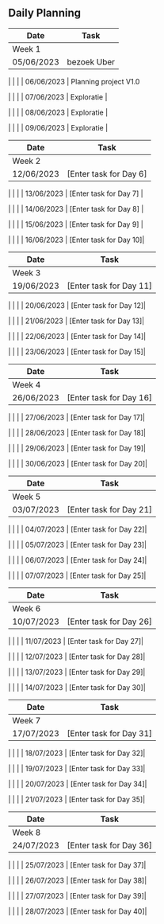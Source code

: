 ## Daily Planning

| Date       | Task                   |
|------------|------------------------|
| Week 1     |                        |
| 05/06/2023 | bezoek Uber

|            |                        |
| 06/06/2023 | Planning project V1.0

|            |                        |
| 07/06/2023 | Exploratie             |

|            |                        |
| 08/06/2023 | Exploratie               |

|            |                        |
| 09/06/2023 | Exploratie               |

| Date       | Task                   |
|------------|------------------------|
| Week 2     |                        |
| 12/06/2023 | [Enter task for Day 6] |

|            |                        |
| 13/06/2023 | [Enter task for Day 7] |

|            |                        |
| 14/06/2023 | [Enter task for Day 8] |

|            |                        |
| 15/06/2023 | [Enter task for Day 9] |

|            |                        |
| 16/06/2023 | [Enter task for Day 10]|

| Date       | Task                   |
|------------|------------------------|
| Week 3     |                        |
| 19/06/2023 | [Enter task for Day 11]|

|            |                        |
| 20/06/2023 | [Enter task for Day 12]|

|            |                        |
| 21/06/2023 | [Enter task for Day 13]|

|            |                        |
| 22/06/2023 | [Enter task for Day 14]|

|            |                        |
| 23/06/2023 | [Enter task for Day 15]|

| Date       | Task                   |
|------------|------------------------|
| Week 4     |                        |
| 26/06/2023 | [Enter task for Day 16]|

|            |                        |
| 27/06/2023 | [Enter task for Day 17]|

|            |                        |
| 28/06/2023 | [Enter task for Day 18]|

|            |                        |
| 29/06/2023 | [Enter task for Day 19]|

|            |                        |
| 30/06/2023 | [Enter task for Day 20]|

| Date       | Task                   |
|------------|------------------------|
| Week 5     |                        |
| 03/07/2023 | [Enter task for Day 21]|

|            |                        |
| 04/07/2023 | [Enter task for Day 22]|

|            |                        |
| 05/07/2023 | [Enter task for Day 23]|

|            |                        |
| 06/07/2023 | [Enter task for Day 24]|

|            |                        |
| 07/07/2023 | [Enter task for Day 25]|

| Date       | Task                   |
|------------|------------------------|
| Week 6     |                        |
| 10/07/2023 | [Enter task for Day 26]|

|            |                        |
| 11/07/2023 | [Enter task for Day 27]|

|            |                        |
| 12/07/2023 | [Enter task for Day 28]|

|            |                        |
| 13/07/2023 | [Enter task for Day 29]|

|            |                        |
| 14/07/2023 | [Enter task for Day 30]|

| Date       | Task                   |
|------------|------------------------|
| Week 7     |                        |
| 17/07/2023 | [Enter task for Day 31]|

|            |                        |
| 18/07/2023 | [Enter task for Day 32]|

|            |                        |
| 19/07/2023 | [Enter task for Day 33]|

|            |                        |
| 20/07/2023 | [Enter task for Day 34]|

|            |                        |
| 21/07/2023 | [Enter task for Day 35]|

| Date       | Task                   |
|------------|------------------------|
| Week 8     |                        |
| 24/07/2023 | [Enter task for Day 36]|

|            |                        |
| 25/07/2023 | [Enter task for Day 37]|

|            |                        |
| 26/07/2023 | [Enter task for Day 38]|

|            |                        |
| 27/07/2023 | [Enter task for Day 39]|

|            |                        |
| 28/07/2023 | [Enter task for Day 40]|
